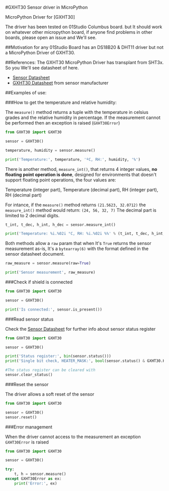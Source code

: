 #GXHT30 Sensor driver in MicroPython

MicroPython Driver for [GXHT30]

The driver has been tested on 01Studio Columbus board. but It should work on whatever other micropython board, if anyone find problems in other boards, please open an issue and We'll see.

##Motivation
for any 01Studio Board has an DS18B20 & DHT11 driver but not a MicroPython Driver of GXHT30.

##References:
The GXHT30 MicroPython Driver has transplant from SHT3x. So you We'll see datasheet of here.
* [Sensor Datasheet](https://www.sensirion.com/fileadmin/user_upload/customers/sensirion/Dokumente/2_Humidity_Sensors/Sensirion_Humidity_Sensors_SHT3x_Datasheet_digital.pdf)
* [GXHT30 Datasheet](https://atta.szlcsc.com/upload/public/pdf/source/20210421/C2758005_1AAAA4DD875C189861E5CD415617BEF2.pdf?Expires=4070880000&OSSAccessKeyId=LTAIJDIkh7KmGS1H&Signature=RSKSP%2FgQfazn4QoFrVZ9DNe5LVk%3D&response-content-disposition=attachment%3Bfilename%3DC2758005_%25E6%25B8%25A9%25E6%25B9%25BF%25E5%25BA%25A6%25E4%25BC%25A0%25E6%2584%259F%25E5%2599%25A8_2021-04-21.PDF) from sensor manufacturer

##Examples of use:

###How to get the temperature and relative humidity:

The `measure()` method returns a tuple with the temperature in celsius grades and the relative humidity in percentage. 
If the measurement cannot be performed then an exception is raised (`GXHT30Error`)

```python
from GXHT30 import GXHT30

sensor = GXHT30()

temperature, humidity = sensor.measure()

print('Temperature:', temperature, 'ºC, RH:', humidity, '%')
```

There is another method, `measure_int()`, that returns 4 integer values, **no floating point operation is done**, designed 
for environments that doesn't support floating point operations, the four values are: 

Temperature (integer part), Temperature (decimal part), RH (integer part), RH (decimal part)

For intance, if the `measure()` method returns `(21.5623, 32.0712)` the `measure_int()` method would return: `(24, 56, 32, 7)` The decimal 
part is limited to 2 decimal digits.

```python
t_int, t_dec, h_int, h_dec = sensor.measure_int()

print('Temperature: %i.%02i °C, RH: %i.%02i %%' % (t_int, t_dec, h_int, h_dec))
```

Both methods allow a `raw` param that when It's `True` returns the sensor measurement as-is, It's a `bytearray(6)` with the format defined in the sensor datasheet document.

```python
raw_measure = sensor.measure(raw=True)

print('Sensor measurement', raw_measure)
```

###Check if shield is connected

```python
from GXHT30 import GXHT30

sensor = GXHT30()

print('Is connected:', sensor.is_present())

```

###Read sensor status

Check the [Sensor Datasheet](https://atta.szlcsc.com/upload/public/pdf/source/20210421/C2758005_1AAAA4DD875C189861E5CD415617BEF2.pdf?Expires=4070880000&OSSAccessKeyId=LTAIJDIkh7KmGS1H&Signature=RSKSP%2FgQfazn4QoFrVZ9DNe5LVk%3D&response-content-disposition=attachment%3Bfilename%3DC2758005_%25E6%25B8%25A9%25E6%25B9%25BF%25E5%25BA%25A6%25E4%25BC%25A0%25E6%2584%259F%25E5%2599%25A8_2021-04-21.PDF) for further info about sensor status register
```python
from GXHT30 import GXHT30

sensor = GXHT30()

print('Status register:', bin(sensor.status()))
print('Single bit check, HEATER_MASK:', bool(sensor.status() & GXHT30.HEATER_MASK))

#The status register can be cleared with
sensor.clear_status()

```


###Reset the sensor

The driver allows a soft reset of the sensor

```python
from GXHT30 import GXHT30

sensor = GXHT30()
sensor.reset()

```



###Error management

When the driver cannot access to the measurement an exception `GXHT30Error` is raised

```python
from GXHT30 import GXHT30

sensor = GXHT30()

try:
    t, h = sensor.measure()
except GXHT30Error as ex:
    print('Error:', ex)


```
